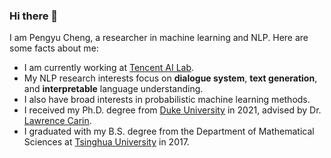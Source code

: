 ### Hi there 👋

I am Pengyu Cheng, a researcher in machine learning and NLP. Here are some facts about me:
- I am currently working at [Tencent AI Lab](https://ai.tencent.com/ailab/en/index).
- My NLP research interests focus on **dialogue system**, **text generation**, and **interpretable** language understanding. 
- I also have broad interests in probabilistic machine learning methods.
- I received my Ph.D. degree from [Duke University](https://ece.duke.edu/) in 2021, advised by Dr. [Lawrence Carin](http://people.ee.duke.edu/~lcarin/).
- I graduated with my B.S. degree from the Department of Mathematical Sciences at [Tsinghua University](https://www.math.tsinghua.edu.cn/) in 2017.

<!--
**Linear95/Linear95** is a ✨ _special_ ✨ repository because its `README.md` (this file) appears on your GitHub profile.

Here are some ideas to get you started:

- 🔭 I’m currently working on ...
- 🌱 I’m currently learning ...
- 👯 I’m looking to collaborate on ...
- 🤔 I’m looking for help with ...
- 💬 Ask me about ...
- 📫 How to reach me: ...
- 😄 Pronouns: ...
- ⚡ Fun fact: ...
-->
